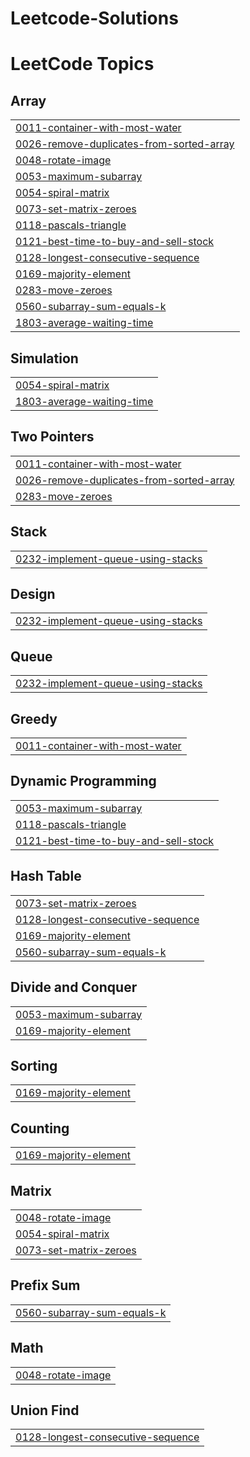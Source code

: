 # Leetcode-Solutions
<!---LeetCode Topics Start-->
# LeetCode Topics
## Array
|  |
| ------- |
| [0011-container-with-most-water](https://github.com/Tejashwini2002/Leetcode-Solutions/tree/master/0011-container-with-most-water) |
| [0026-remove-duplicates-from-sorted-array](https://github.com/Tejashwini2002/Leetcode-Solutions/tree/master/0026-remove-duplicates-from-sorted-array) |
| [0048-rotate-image](https://github.com/Tejashwini2002/Leetcode-Solutions/tree/master/0048-rotate-image) |
| [0053-maximum-subarray](https://github.com/Tejashwini2002/Leetcode-Solutions/tree/master/0053-maximum-subarray) |
| [0054-spiral-matrix](https://github.com/Tejashwini2002/Leetcode-Solutions/tree/master/0054-spiral-matrix) |
| [0073-set-matrix-zeroes](https://github.com/Tejashwini2002/Leetcode-Solutions/tree/master/0073-set-matrix-zeroes) |
| [0118-pascals-triangle](https://github.com/Tejashwini2002/Leetcode-Solutions/tree/master/0118-pascals-triangle) |
| [0121-best-time-to-buy-and-sell-stock](https://github.com/Tejashwini2002/Leetcode-Solutions/tree/master/0121-best-time-to-buy-and-sell-stock) |
| [0128-longest-consecutive-sequence](https://github.com/Tejashwini2002/Leetcode-Solutions/tree/master/0128-longest-consecutive-sequence) |
| [0169-majority-element](https://github.com/Tejashwini2002/Leetcode-Solutions/tree/master/0169-majority-element) |
| [0283-move-zeroes](https://github.com/Tejashwini2002/Leetcode-Solutions/tree/master/0283-move-zeroes) |
| [0560-subarray-sum-equals-k](https://github.com/Tejashwini2002/Leetcode-Solutions/tree/master/0560-subarray-sum-equals-k) |
| [1803-average-waiting-time](https://github.com/Tejashwini2002/Leetcode-Solutions/tree/master/1803-average-waiting-time) |
## Simulation
|  |
| ------- |
| [0054-spiral-matrix](https://github.com/Tejashwini2002/Leetcode-Solutions/tree/master/0054-spiral-matrix) |
| [1803-average-waiting-time](https://github.com/Tejashwini2002/Leetcode-Solutions/tree/master/1803-average-waiting-time) |
## Two Pointers
|  |
| ------- |
| [0011-container-with-most-water](https://github.com/Tejashwini2002/Leetcode-Solutions/tree/master/0011-container-with-most-water) |
| [0026-remove-duplicates-from-sorted-array](https://github.com/Tejashwini2002/Leetcode-Solutions/tree/master/0026-remove-duplicates-from-sorted-array) |
| [0283-move-zeroes](https://github.com/Tejashwini2002/Leetcode-Solutions/tree/master/0283-move-zeroes) |
## Stack
|  |
| ------- |
| [0232-implement-queue-using-stacks](https://github.com/Tejashwini2002/Leetcode-Solutions/tree/master/0232-implement-queue-using-stacks) |
## Design
|  |
| ------- |
| [0232-implement-queue-using-stacks](https://github.com/Tejashwini2002/Leetcode-Solutions/tree/master/0232-implement-queue-using-stacks) |
## Queue
|  |
| ------- |
| [0232-implement-queue-using-stacks](https://github.com/Tejashwini2002/Leetcode-Solutions/tree/master/0232-implement-queue-using-stacks) |
## Greedy
|  |
| ------- |
| [0011-container-with-most-water](https://github.com/Tejashwini2002/Leetcode-Solutions/tree/master/0011-container-with-most-water) |
## Dynamic Programming
|  |
| ------- |
| [0053-maximum-subarray](https://github.com/Tejashwini2002/Leetcode-Solutions/tree/master/0053-maximum-subarray) |
| [0118-pascals-triangle](https://github.com/Tejashwini2002/Leetcode-Solutions/tree/master/0118-pascals-triangle) |
| [0121-best-time-to-buy-and-sell-stock](https://github.com/Tejashwini2002/Leetcode-Solutions/tree/master/0121-best-time-to-buy-and-sell-stock) |
## Hash Table
|  |
| ------- |
| [0073-set-matrix-zeroes](https://github.com/Tejashwini2002/Leetcode-Solutions/tree/master/0073-set-matrix-zeroes) |
| [0128-longest-consecutive-sequence](https://github.com/Tejashwini2002/Leetcode-Solutions/tree/master/0128-longest-consecutive-sequence) |
| [0169-majority-element](https://github.com/Tejashwini2002/Leetcode-Solutions/tree/master/0169-majority-element) |
| [0560-subarray-sum-equals-k](https://github.com/Tejashwini2002/Leetcode-Solutions/tree/master/0560-subarray-sum-equals-k) |
## Divide and Conquer
|  |
| ------- |
| [0053-maximum-subarray](https://github.com/Tejashwini2002/Leetcode-Solutions/tree/master/0053-maximum-subarray) |
| [0169-majority-element](https://github.com/Tejashwini2002/Leetcode-Solutions/tree/master/0169-majority-element) |
## Sorting
|  |
| ------- |
| [0169-majority-element](https://github.com/Tejashwini2002/Leetcode-Solutions/tree/master/0169-majority-element) |
## Counting
|  |
| ------- |
| [0169-majority-element](https://github.com/Tejashwini2002/Leetcode-Solutions/tree/master/0169-majority-element) |
## Matrix
|  |
| ------- |
| [0048-rotate-image](https://github.com/Tejashwini2002/Leetcode-Solutions/tree/master/0048-rotate-image) |
| [0054-spiral-matrix](https://github.com/Tejashwini2002/Leetcode-Solutions/tree/master/0054-spiral-matrix) |
| [0073-set-matrix-zeroes](https://github.com/Tejashwini2002/Leetcode-Solutions/tree/master/0073-set-matrix-zeroes) |
## Prefix Sum
|  |
| ------- |
| [0560-subarray-sum-equals-k](https://github.com/Tejashwini2002/Leetcode-Solutions/tree/master/0560-subarray-sum-equals-k) |
## Math
|  |
| ------- |
| [0048-rotate-image](https://github.com/Tejashwini2002/Leetcode-Solutions/tree/master/0048-rotate-image) |
## Union Find
|  |
| ------- |
| [0128-longest-consecutive-sequence](https://github.com/Tejashwini2002/Leetcode-Solutions/tree/master/0128-longest-consecutive-sequence) |
<!---LeetCode Topics End-->